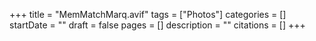 +++
title = "MemMatchMarq.avif"
tags = ["Photos"]
categories = []
startDate = ""
draft = false
pages = []
description = ""
citations = []
+++
